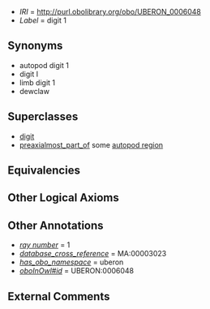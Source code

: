  * *IRI* = http://purl.obolibrary.org/obo/UBERON_0006048
 * *Label* = digit 1

## Synonyms

 * autopod digit 1
 * digit I
 * limb digit 1
 * dewclaw

## Superclasses

 * [digit](../../UBERON/44/UBERON_0002544.md)
 * [preaxialmost_part_of](../../BSPO/13/BSPO_0001113.md) some [autopod region](../../UBERON/70/UBERON_0002470.md)

## Equivalencies


## Other Logical Axioms


## Other Annotations

 * *[ray number](../../UBPROP/04/UBPROP_0000104.md)* = 1
 * *[database_cross_reference](../../ef/oboInOwl#hasDbXref.md)* = MA:00003023
 * *[has_obo_namespace](../../ce/oboInOwl#hasOBONamespace.md)* = uberon
 * *[oboInOwl#id](../../id/oboInOwl#id.md)* = UBERON:0006048

## External Comments

